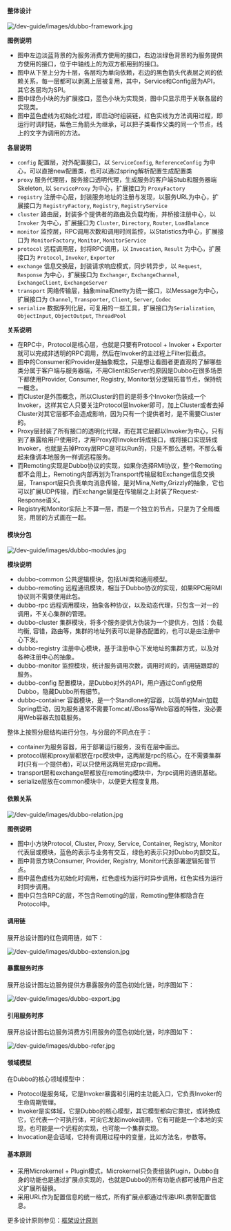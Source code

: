 #### 整体设计

![/dev-guide/images/dubbo-framework.jpg](sources/images/dubbo-framework.jpg)

**图例说明**

* 图中左边淡蓝背景的为服务消费方使用的接口，右边淡绿色背景的为服务提供方使用的接口，位于中轴线上的为双方都用到的接口。
* 图中从下至上分为十层，各层均为单向依赖，右边的黑色箭头代表层之间的依赖关系，每一层都可以剥离上层被复用，其中，Service和Config层为API，其它各层均为SPI。
* 图中绿色小块的为扩展接口，蓝色小块为实现类，图中只显示用于关联各层的实现类。
* 图中蓝色虚线为初始化过程，即启动时组装链，红色实线为方法调用过程，即运行时调时链，紫色三角箭头为继承，可以把子类看作父类的同一个节点，线上的文字为调用的方法。

**各层说明**

* `config` 配置层，对外配置接口，以 `ServiceConfig`, `ReferenceConfig` 为中心，可以直接new配置类，也可以通过spring解析配置生成配置类
* `proxy` 服务代理层，服务接口透明代理，生成服务的客户端Stub和服务器端Skeleton, 以 `ServiceProxy` 为中心，扩展接口为 `ProxyFactory`
* `registry` 注册中心层，封装服务地址的注册与发现，以服务URL为中心，扩展接口为 `RegistryFactory`, `Registry`, `RegistryService`
* `cluster` 路由层，封装多个提供者的路由及负载均衡，并桥接注册中心，以 `Invoker` 为中心，扩展接口为 `Cluster`, `Directory`, `Router`, `LoadBalance`
* `monitor` 监控层，RPC调用次数和调用时间监控，以Statistics为中心，扩展接口为 `MonitorFactory`, `Monitor`, `MonitorService`
* `protocol` 远程调用层，封将RPC调用，以 `Invocation`, `Result` 为中心，扩展接口为 `Protocol`, `Invoker`, `Exporter`
* `exchange` 信息交换层，封装请求响应模式，同步转异步，以 `Request`, `Response` 为中心，扩展接口为 `Exchanger`, `ExchangeChannel`, `ExchangeClient`, `ExchangeServer`
* `transport` 网络传输层，抽象mina和netty为统一接口，以Message为中心，扩展接口为 `Channel`, `Transporter`, `Client`, `Server`, `Codec`
* `serialize` 数据序列化层，可复用的一些工具，扩展接口为`Serialization`, `ObjectInput`, `ObjectOutput`, `ThreadPool`

**关系说明**

* 在RPC中，Protocol是核心层，也就是只要有Protocol + Invoker + Exporter就可以完成非透明的RPC调用，然后在Invoker的主过程上Filter拦截点。
* 图中的Consumer和Provider是抽象概念，只是想让看图者更直观的了解哪些类分属于客户端与服务器端，不用Client和Server的原因是Dubbo在很多场景下都使用Provider, Consumer, Registry, Monitor划分逻辑拓普节点，保持统一概念。
* 而Cluster是外围概念，所以Cluster的目的是将多个Invoker伪装成一个Invoker，这样其它人只要关注Protocol层Invoker即可，加上Cluster或者去掉Cluster对其它层都不会造成影响，因为只有一个提供者时，是不需要Cluster的。
* Proxy层封装了所有接口的透明化代理，而在其它层都以Invoker为中心，只有到了暴露给用户使用时，才用Proxy将Invoker转成接口，或将接口实现转成Invoker，也就是去掉Proxy层RPC是可以Run的，只是不那么透明，不那么看起来像调本地服务一样调远程服务。
* 而Remoting实现是Dubbo协议的实现，如果你选择RMI协议，整个Remoting都不会用上，Remoting内部再划为Transport传输层和Exchange信息交换层，Transport层只负责单向消息传输，是对Mina,Netty,Grizzly的抽象，它也可以扩展UDP传输，而Exchange层是在传输层之上封装了Request-Response语义。
* Registry和Monitor实际上不算一层，而是一个独立的节点，只是为了全局概览，用层的方式画在一起。

#### 模块分包

![/dev-guide/images/dubbo-modules.jpg](sources/images/dubbo-modules.jpg)

**模块说明**

* dubbo-common 公共逻辑模块，包括Util类和通用模型。
* dubbo-remoting 远程通讯模块，相当于Dubbo协议的实现，如果RPC用RMI协议则不需要使用此包。
* dubbo-rpc 远程调用模块，抽象各种协议，以及动态代理，只包含一对一的调用，不关心集群的管理。
* dubbo-cluster 集群模块，将多个服务提供方伪装为一个提供方，包括：负载均衡, 容错，路由等，集群的地址列表可以是静态配置的，也可以是由注册中心下发。
* dubbo-registry 注册中心模块，基于注册中心下发地址的集群方式，以及对各种注册中心的抽象。
* dubbo-monitor 监控模块，统计服务调用次数，调用时间的，调用链跟踪的服务。
* dubbo-config 配置模块，是Dubbo对外的API，用户通过Config使用Dubbo，隐藏Dubbo所有细节。
* dubbo-container 容器模块，是一个Standlone的容器，以简单的Main加载Spring启动，因为服务通常不需要Tomcat/JBoss等Web容器的特性，没必要用Web容器去加载服务。

整体上按照分层结构进行分包，与分层的不同点在于：

* container为服务容器，用于部署运行服务，没有在层中画出。
* protocol层和proxy层都放在rpc模块中，这两层是rpc的核心，在不需要集群时(只有一个提供者)，可以只使用这两层完成rpc调用。
* transport层和exchange层都放在remoting模块中，为rpc调用的通讯基础。
* serialize层放在common模块中，以便更大程度复用。

#### 依赖关系

![/dev-guide/images/dubbo-relation.jpg](sources/images/dubbo-relation.jpg)

**图例说明**

* 图中小方块Protocol, Cluster, Proxy, Service, Container, Registry, Monitor代表层或模块，蓝色的表示与业务有交互，绿色的表示只对Dubbo内部交互。
* 图中背景方块Consumer, Provider, Registry, Monitor代表部署逻辑拓普节点。
* 图中蓝色虚线为初始化时调用，红色虚线为运行时异步调用，红色实线为运行时同步调用。
* 图中只包含RPC的层，不包含Remoting的层，Remoting整体都隐含在Protocol中。

#### 调用链

展开总设计图的红色调用链，如下：

![/dev-guide/images/dubbo-extension.jpg](sources/images/dubbo-extension.jpg)

#### 暴露服务时序

展开总设计图左边服务提供方暴露服务的蓝色初始化链，时序图如下：

![/dev-guide/images/dubbo-export.jpg](sources/images/dubbo-export.jpg)

#### 引用服务时序

展开总设计图右边服务消费方引用服务的蓝色初始化链，时序图如下：

![/dev-guide/images/dubbo-refer.jpg](sources/images/dubbo-refer.jpg)

#### 领域模型

在Dubbo的核心领域模型中：

* Protocol是服务域，它是Invoker暴露和引用的主功能入口，它负责Invoker的生命周期管理。
* Invoker是实体域，它是Dubbo的核心模型，其它模型都向它靠扰，或转换成它，它代表一个可执行体，可向它发起invoke调用，它有可能是一个本地的实现，也可能是一个远程的实现，也可能一个集群实现。
* Invocation是会话域，它持有调用过程中的变量，比如方法名，参数等。

#### 基本原则

* 采用Microkernel + Plugin模式，Microkernel只负责组装Plugin，Dubbo自身的功能也是通过扩展点实现的，也就是Dubbo的所有功能点都可被用户自定义扩展所替换。
* 采用URL作为配置信息的统一格式，所有扩展点都通过传递URL携带配置信息。

更多设计原则参见：[框架设计原则](http://dubbo.io/Training-zh.htm#Training-zh-《框架设计原则》)